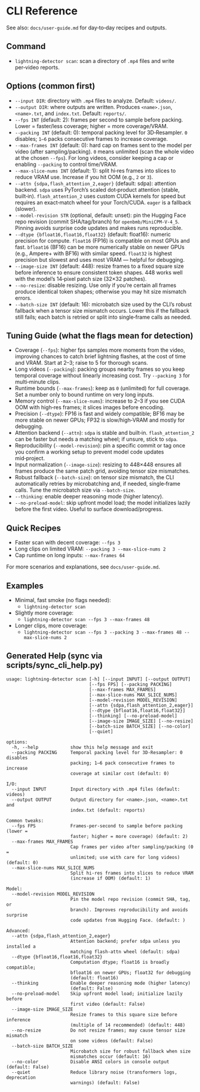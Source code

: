 # CLI Reference

See also: `docs/user-guide.md` for day‑to‑day recipes and outputs.

## Command

- `lightning-detector scan`: scan a directory of `.mp4` files and write per‑video reports.

## Options (common first)

- `--input DIR`: directory with `.mp4` files to analyze. Default: `videos/`.
- `--output DIR`: where outputs are written. Produces `<name>.json`, `<name>.txt`, and `index.txt`. Default: `reports/`.
- `--fps INT` (default: 2): frames per second to sample before packing. Lower = faster/less coverage; higher = more coverage/VRAM.
- `--packing INT` (default: 0): temporal packing level for 3D‑Resampler. `0` disables; `1–6` packs consecutive frames to increase coverage.
- `--max-frames INT` (default: 0): hard cap on frames sent to the model per video (after sampling/packing). `0` means unlimited (scan the whole video at the chosen `--fps`). For long videos, consider keeping a cap or enabling `--packing` to control time/VRAM.
- `--max-slice-nums INT` (default: 1): split hi‑res frames into slices to reduce VRAM use. Increase if you hit OOM (e.g., `2` or `3`).
- `--attn {sdpa,flash_attention_2,eager}` (default: sdpa): attention backend. `sdpa` uses PyTorch’s scaled dot‑product attention (stable, built‑in). `flash_attention_2` uses custom CUDA kernels for speed but requires an exact‑match wheel for your Torch/CUDA. `eager` is a fallback (slower).
- `--model-revision STR` (optional, default: unset): pin the Hugging Face repo revision (commit SHA/tag/branch) for `openbmb/MiniCPM-V-4_5`. Pinning avoids surprise code updates and makes runs reproducible.
- `--dtype {bfloat16,float16,float32}` (default: float16): numeric precision for compute. `float16` (FP16) is compatible on most GPUs and fast. `bfloat16` (BF16) can be more numerically stable on newer GPUs (e.g., Ampere+ with BF16) with similar speed. `float32` is highest precision but slowest and uses most VRAM — helpful for debugging.
- `--image-size INT` (default: 448): resize frames to a fixed square size before inference to ensure consistent token shapes. 448 works well with the model’s 14‑pixel patch size (32×32 patches).
- `--no-resize`: disable resizing. Use only if you’re certain all frames produce identical token shapes; otherwise you may hit size mismatch errors.
- `--batch-size INT` (default: 16): microbatch size used by the CLI’s robust fallback when a tensor size mismatch occurs. Lower this if the fallback still fails; each batch is retried or split into single‑frame calls as needed.

## Tuning Guide (what the flags mean for detection)

- Coverage (`--fps`): higher fps samples more moments from the video, improving chances to catch brief lightning flashes, at the cost of time and VRAM. Start at 2–3; raise to 5 for thorough scans.
- Long videos (`--packing`): packing groups nearby frames so you keep temporal coverage without linearly increasing cost. Try `--packing 3` for multi‑minute clips.
- Runtime bounds (`--max-frames`): keep as `0` (unlimited) for full coverage. Set a number only to bound runtime on very long inputs.
- Memory control (`--max-slice-nums`): increase to 2–3 if you see CUDA OOM with high‑res frames; it slices images before encoding.
- Precision (`--dtype`): FP16 is fast and widely compatible; BF16 may be more stable on newer GPUs; FP32 is slow/high‑VRAM and mostly for debugging.
- Attention backend (`--attn`): `sdpa` is stable and built‑in. `flash_attention_2` can be faster but needs a matching wheel; if unsure, stick to `sdpa`.
- Reproducibility (`--model-revision`): pin a specific commit or tag once you confirm a working setup to prevent model code updates mid‑project.
- Input normalization (`--image-size`): resizing to 448×448 ensures all frames produce the same patch grid, avoiding tensor size mismatches.
- Robust fallback (`--batch-size`): on tensor size mismatch, the CLI automatically retries by microbatching and, if needed, single‑frame calls. Tune the microbatch size via `--batch-size`.
- `--thinking`: enable deeper reasoning mode (higher latency).
- `--no-preload-model`: skip upfront model load; the model initializes lazily before the first video. Useful to surface download/progress.

## Quick Recipes

- Faster scan with decent coverage: `--fps 3`
- Long clips on limited VRAM: `--packing 3 --max-slice-nums 2`
- Cap runtime on long inputs: `--max-frames 64`

For more scenarios and explanations, see `docs/user-guide.md`.

## Examples

- Minimal, fast smoke (no flags needed):
  - `lightning-detector scan`
- Slightly more coverage:
  - `lightning-detector scan --fps 3 --max-frames 48`
- Longer clips, more coverage:
  - `lightning-detector scan --fps 3 --packing 3 --max-frames 48 --max-slice-nums 2`

## Generated Help (sync via scripts/sync_cli_help.py)

<!-- BEGIN: GENERATED SCAN HELP -->

```
usage: lightning-detector scan [-h] [--input INPUT] [--output OUTPUT]
                               [--fps FPS] [--packing PACKING]
                               [--max-frames MAX_FRAMES]
                               [--max-slice-nums MAX_SLICE_NUMS]
                               [--model-revision MODEL_REVISION]
                               [--attn {sdpa,flash_attention_2,eager}]
                               [--dtype {bfloat16,float16,float32}]
                               [--thinking] [--no-preload-model]
                               [--image-size IMAGE_SIZE] [--no-resize]
                               [--batch-size BATCH_SIZE] [--no-color]
                               [--quiet]

options:
  -h, --help            show this help message and exit
  --packing PACKING     Temporal packing level for 3D-Resampler: 0 disables
                        packing; 1–6 pack consecutive frames to increase
                        coverage at similar cost (default: 0)

I/O:
  --input INPUT         Input directory with .mp4 files (default: videos)
  --output OUTPUT       Output directory for <name>.json, <name>.txt and
                        index.txt (default: reports)

Common tweaks:
  --fps FPS             Frames-per-second to sample before packing (lower =
                        faster; higher = more coverage) (default: 2)
  --max-frames MAX_FRAMES
                        Cap frames per video after sampling/packing (0 =
                        unlimited; use with care for long videos) (default: 0)
  --max-slice-nums MAX_SLICE_NUMS
                        Split hi-res frames into slices to reduce VRAM
                        (increase if OOM) (default: 1)

Model:
  --model-revision MODEL_REVISION
                        Pin the model repo revision (commit SHA, tag, or
                        branch). Improves reproducibility and avoids surprise
                        code updates from Hugging Face. (default: )

Advanced:
  --attn {sdpa,flash_attention_2,eager}
                        Attention backend; prefer sdpa unless you installed a
                        matching flash-attn wheel (default: sdpa)
  --dtype {bfloat16,float16,float32}
                        Computation dtype; float16 is broadly compatible;
                        bfloat16 on newer GPUs; float32 for debugging
                        (default: float16)
  --thinking            Enable deeper reasoning mode (higher latency)
                        (default: False)
  --no-preload-model    Skip upfront model load; initialize lazily before
                        first video (default: False)
  --image-size IMAGE_SIZE
                        Resize frames to this square size before inference
                        (multiple of 14 recommended) (default: 448)
  --no-resize           Do not resize frames; may cause tensor size mismatch
                        on some videos (default: False)
  --batch-size BATCH_SIZE
                        Microbatch size for robust fallback when size
                        mismatches occur (default: 16)
  --no-color            Disable ANSI colors in console output (default: False)
  --quiet               Reduce library noise (transformers logs, deprecation
                        warnings) (default: False)
```

<!-- END: GENERATED SCAN HELP -->
